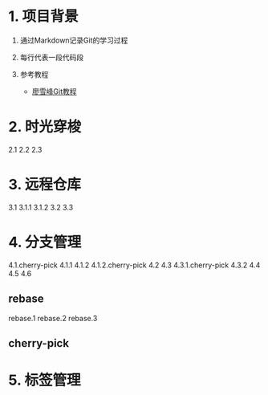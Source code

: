 # 1. 项目背景

1. 通过Markdown记录Git的学习过程
2. 每行代表一段代码段
3. 参考教程

   * [廖雪峰Git教程](https://www.liaoxuefeng.com/wiki/896043488029600)

# 2. 时光穿梭

2.1
2.2
2.3

# 3. 远程仓库

3.1
3.1.1
3.1.2
3.2
3.3

# 4. 分支管理

4.1.cherry-pick
4.1.1
4.1.2
4.1.2.cherry-pick
4.2
4.3
4.3.1.cherry-pick
4.3.2
4.4
4.5
4.6

## rebase

rebase.1
rebase.2
rebase.3

## cherry-pick

# 5. 标签管理
